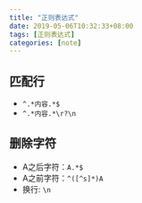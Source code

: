 ```yaml
---
title: "正则表达式"
date: 2019-05-06T10:32:33+08:00
tags: [正则表达式]
categories: [note]
---
```


## 匹配行
- `^.*内容.*$`
- `^.*内容.*\r?\n`

## 删除字符
* A之后字符：`A.*$`
* A之前字符：`^([^s]*)A`
* 换行: `\n`